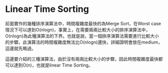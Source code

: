 # Linear Time Sorting
前面實作的幾種排序演算法中，時間複雜度最快的為Merge Sort，在Worst case情況下可以達到O(nlogn)，事實上，在需要兩兩比較大小的排序演算法中，O(nlogn)為此種演算法的下界。也就是說，當一個排序演算法需要進行比較大小的步驟，此演算法的時間複雜度無法比O(nlogn)還快，詳細證明會放在medium，這邊就先略過。

這邊要介紹的三種演算法，由於沒有兩兩比較大小的步驟，因此時間複雜度最快都可以達到O(n)，也就是linear Time Sorting。


